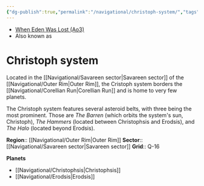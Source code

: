 ```yaml
---
{"dg-publish":true,"permalink":"/navigational/christoph-system/","tags":["map","system","outerrim","savareen"],"dgHomeLink":false}
---
```


- [When Eden Was Lost (Ao3)](https://archiveofourown.org/works/19334440/chapters/45992584)
- Also known as 
# Christoph system
Located in the [[Navigational/Savareen sector\|Savareen sector]] of the [[Navigational/Outer Rim\|Outer Rim]], the Cristoph system borders the [[Navigational/Corellian Run\|Corellian Run]] and is home to very few planets. 

The Christoph system features several asteroid belts, with three being the most prominent. Those are *The Barren* (which orbits the system's sun, Christoph), *The Hammers* (located between Christophsis and Erodsis), and *The Halo* (located beyond Erodsis).

**Region**::  [[Navigational/Outer Rim\|Outer Rim]]
**Sector**::  [[Navigational/Savareen sector\|Savareen sector]]
**Grid**::  Q-16

**Planets**
- [[Navigational/Christophsis\|Christophsis]]
- [[Navigational/Erodsis\|Erodsis]]